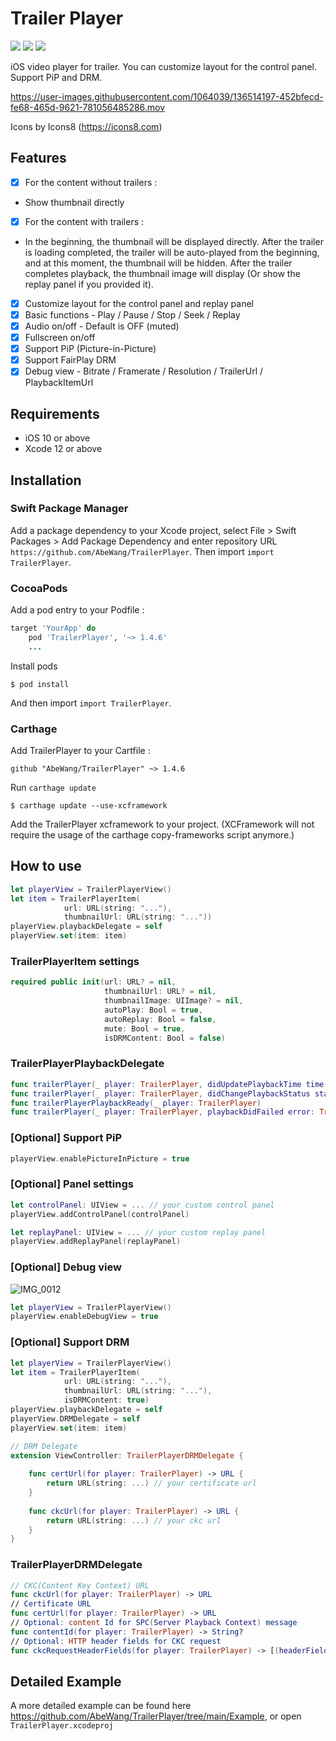 # Trailer Player

<p align="left">
<a href="https://cocoapods.org/pods/TrailerPlayer"><img src="https://img.shields.io/cocoapods/v/TrailerPlayer.svg?style=flat"></a>
<a href="https://github.com/Carthage/Carthage/"><img src="https://img.shields.io/badge/Carthage-compatible-4BC51D.svg?style=flat"></a>
<a href="https://swift.org/package-manager/"><img src="https://img.shields.io/badge/SPM-supported-DE5C43.svg?style=flat"></a>
</p>

iOS video player for trailer. You can customize layout for the control panel.
Support PiP and DRM. 

https://user-images.githubusercontent.com/1064039/136514197-452bfecd-fe68-465d-9621-781056485286.mov

Icons by Icons8 (https://icons8.com)

## Features
- [x] For the content without trailers :
- Show thumbnail directly
- [x] For the content with trailers :
- In the beginning, the thumbnail will be displayed directly. After the trailer is loading completed, the trailer will be auto-played from the beginning, and at this moment, the thumbnail will be hidden. After the trailer completes playback, the thumbnail image will display (Or show the replay panel if you provided it).
- [x] Customize layout for the control panel and replay panel
- [x] Basic functions - Play / Pause / Stop / Seek / Replay
- [x] Audio on/off - Default is OFF (muted)
- [x] Fullscreen on/off
- [x] Support PiP (Picture-in-Picture)
- [x] Support FairPlay DRM
- [x] Debug view - Bitrate / Framerate / Resolution / TrailerUrl / PlaybackItemUrl 

## Requirements
- iOS 10 or above
- Xcode 12 or above

## Installation
### Swift Package Manager
Add a package dependency to your Xcode project, select File > Swift Packages > Add Package Dependency and enter repository URL `https://github.com/AbeWang/TrailerPlayer`.
Then import `import TrailerPlayer`.

### CocoaPods
Add a pod entry to your Podfile :
```ruby
target 'YourApp' do
    pod 'TrailerPlayer', '~> 1.4.6'
    ...
```
Install pods
```
$ pod install
```
And then import `import TrailerPlayer`.

### Carthage
Add TrailerPlayer to your Cartfile : 
```
github "AbeWang/TrailerPlayer" ~> 1.4.6
```
Run `carthage update`
```
$ carthage update --use-xcframework
```
Add the TrailerPlayer xcframework to your project. (XCFramework will not require the usage of the carthage copy-frameworks script anymore.)

## How to use
```swift
let playerView = TrailerPlayerView()
let item = TrailerPlayerItem(
            url: URL(string: "..."),
            thumbnailUrl: URL(string: "..."))
playerView.playbackDelegate = self
playerView.set(item: item)
```
### TrailerPlayerItem settings
```swift
required public init(url: URL? = nil,                
                     thumbnailUrl: URL? = nil,       
                     thumbnailImage: UIImage? = nil, 
                     autoPlay: Bool = true,          
                     autoReplay: Bool = false,       
                     mute: Bool = true,              
                     isDRMContent: Bool = false)     
```
### TrailerPlayerPlaybackDelegate
```swift
func trailerPlayer(_ player: TrailerPlayer, didUpdatePlaybackTime time: TimeInterval)
func trailerPlayer(_ player: TrailerPlayer, didChangePlaybackStatus status: TrailerPlayerPlaybackStatus)
func trailerPlayerPlaybackReady(_ player: TrailerPlayer)
func trailerPlayer(_ player: TrailerPlayer, playbackDidFailed error: TrailerPlayerPlaybackError)
```
### [Optional] Support PiP 
```swift
playerView.enablePictureInPicture = true
```
### [Optional] Panel settings
```swift
let controlPanel: UIView = ... // your custom control panel
playerView.addControlPanel(controlPanel)

let replayPanel: UIView = ... // your custom replay panel
playerView.addReplayPanel(replayPanel)
```
### [Optional] Debug view
![IMG_0012](https://user-images.githubusercontent.com/1064039/142608823-8ca6df18-f804-4605-bf16-fec677696d51.jpg)
```swift
let playerView = TrailerPlayerView()
playerView.enableDebugView = true
```
### [Optional] Support DRM
```swift
let playerView = TrailerPlayerView()
let item = TrailerPlayerItem(
            url: URL(string: "..."),
            thumbnailUrl: URL(string: "..."),
            isDRMContent: true)
playerView.playbackDelegate = self
playerView.DRMDelegate = self
playerView.set(item: item)

// DRM Delegate
extension ViewController: TrailerPlayerDRMDelegate {
    
    func certUrl(for player: TrailerPlayer) -> URL {
        return URL(string: ...) // your certificate url
    }
    
    func ckcUrl(for player: TrailerPlayer) -> URL {
        return URL(string: ...) // your ckc url
    }
}
```
### TrailerPlayerDRMDelegate
```swift
// CKC(Content Key Context) URL
func ckcUrl(for player: TrailerPlayer) -> URL
// Certificate URL
func certUrl(for player: TrailerPlayer) -> URL
// Optional: content Id for SPC(Server Playback Context) message
func contentId(for player: TrailerPlayer) -> String?
// Optional: HTTP header fields for CKC request
func ckcRequestHeaderFields(for player: TrailerPlayer) -> [(headerField: String, value: String)]?
```

## Detailed Example
A more detailed example can be found here https://github.com/AbeWang/TrailerPlayer/tree/main/Example, or open `TrailerPlayer.xcodeproj`
